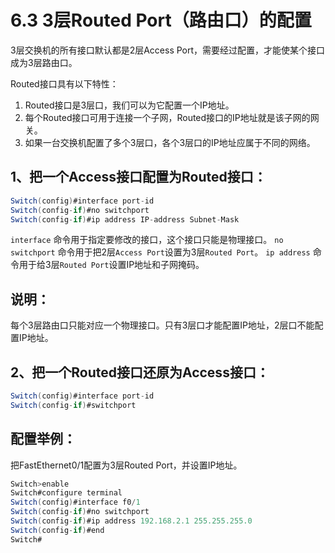 # 6.3 3层Routed Port（路由口）的配置

3层交换机的所有接口默认都是2层Access Port，需要经过配置，才能使某个接口成为3层路由口。

Routed接口具有以下特性：

1. Routed接口是3层口，我们可以为它配置一个IP地址。
2. 每个Routed接口可用于连接一个子网，Routed接口的IP地址就是该子网的网关。
3. 如果一台交换机配置了多个3层口，各个3层口的IP地址应属于不同的网络。

## 1、把一个Access接口配置为Routed接口：

```java
Switch(config)#interface port-id
Switch(config-if)#no switchport
Switch(config-if)#ip address IP-address Subnet-Mask
```

`interface` 命令用于指定要修改的接口，这个接口只能是物理接口。 `no switchport` 命令用于把2层`Access Port`设置为3层`Routed Port`。 `ip address` 命令用于给3层`Routed Port`设置IP地址和子网掩码。

## 说明：

每个3层路由口只能对应一个物理接口。只有3层口才能配置IP地址，2层口不能配置IP地址。

## 2、把一个Routed接口还原为Access接口：

```java
Switch(config)#interface port-id
Switch(config-if)#switchport
```

## 配置举例：

把FastEthernet0/1配置为3层Routed Port，并设置IP地址。

```java
Switch>enable
Switch#configure terminal
Switch(config)#interface f0/1
Switch(config-if)#no switchport
Switch(config-if)#ip address 192.168.2.1 255.255.255.0
Switch(config-if)#end
Switch#
```

